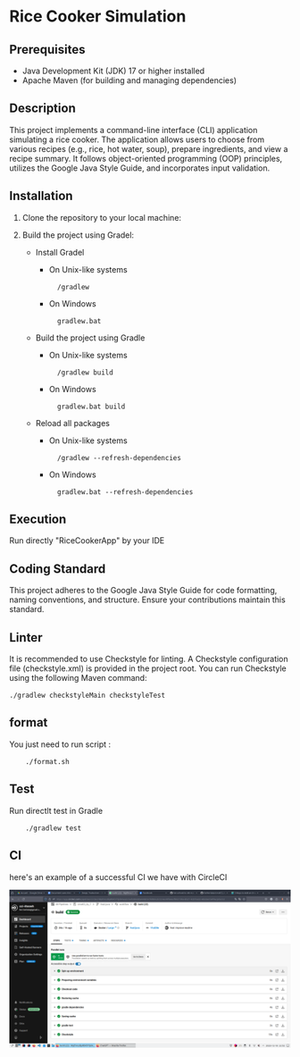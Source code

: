 # Rice Cooker Simulation

## Prerequisites

- Java Development Kit (JDK) 17 or higher installed
- Apache Maven (for building and managing dependencies)

## Description

This project implements a command-line interface (CLI) application simulating a rice cooker. The application allows users to choose from various recipes (e.g., rice, hot water, soup), prepare ingredients, and view a recipe summary. It follows object-oriented programming (OOP) principles, utilizes the Google Java Style Guide, and incorporates input validation.

## Installation

1. Clone the repository to your local machine:

2. Build the project using Gradel:
    - Install Gradel
        - On Unix-like systems

                /gradlew

        - On Windows

                gradlew.bat
    - Build the project using Gradle
        - On Unix-like systems

                /gradlew build

        - On Windows

                gradlew.bat build

    - Reload all packages
        - On Unix-like systems

                /gradlew --refresh-dependencies

        - On Windows

                gradlew.bat --refresh-dependencies

## Execution

Run directly "RiceCookerApp" by your IDE

## Coding Standard

This project adheres to the Google Java Style Guide for code formatting, naming conventions, and structure. Ensure your contributions maintain this standard.

## Linter

It is recommended to use Checkstyle for linting. A Checkstyle configuration file (checkstyle.xml) is provided in the project root. You can run Checkstyle using the following Maven command:

    ./gradlew checkstyleMain checkstyleTest


## format

You just need to run script : 

        ./format.sh

## Test

Run directlt test in Gradle

        ./gradlew test


## CI

here's an example of a successful CI we have with CircleCI

<img
  src="/image/java.png"
  alt="CircleCI succes example"
  title="CircleCI succes example">